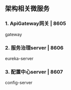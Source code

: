 ## 架构相关微服务

### 1. ApiGateway网关 | 8605
gateway
### 2. 服务治理server | 8606
eureka-server
### 3. 配置中心server | 8607
config-server





